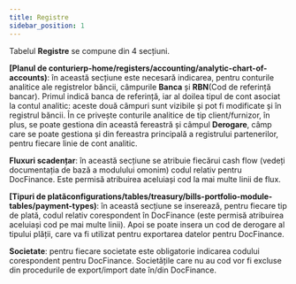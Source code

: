 ```yaml
---
title: Registre
sidebar_position: 1
---
```


Tabelul **Registre** se compune din 4 secțiuni.

**[Planul de conturierp-home/registers/accounting/analytic-chart-of-accounts)**: în această secțiune este necesară indicarea, pentru conturile analitice ale registrelor băncii, câmpurile **Banca** și **RBN**(Cod de referință bancar). Primul indică banca de referință, iar al doilea tipul de cont asociat la contul analitic: aceste două câmpuri sunt vizibile și pot fi modificate și în registrul băncii. În ce privește conturile analitice de tip client/furnizor, în plus, se poate gestiona din această fereastră și câmpul **Derogare**, câmp care se poate gestiona și din fereastra principală a registrului partenerilor, pentru fiecare linie de cont analitic.

**Fluxuri scadențar**: în această secțiune se atribuie fiecărui cash flow (vedeți documentația de bază a modulului omonim) codul relativ pentru DocFinance. Este permisă atribuirea aceluiași cod la mai multe linii de flux.

**[Tipuri de platăconfigurations/tables/treasury/bills-portfolio-module-tables/payment-types)**: în această secțiune se inserează, pentru fiecare tip de plată, codul relativ corespondent în DocFinance (este permisă atribuirea aceluiași cod pe mai multe linii). Apoi se poate insera un cod de derogare al tipului plății, care va fi utilizat pentru exportarea datelor pentru DocFinance.

**Societate**: pentru fiecare societate este obligatorie indicarea codului corespondent pentru DocFinance. Societățile care nu au cod vor fi excluse din procedurile de export/import date în/din DocFinance.